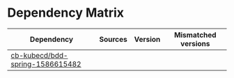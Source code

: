 # Dependency Matrix

Dependency | Sources | Version | Mismatched versions
---------- | ------- | ------- | -------------------
[cb-kubecd/bdd-spring-1586615482](https://github.com/cb-kubecd/bdd-spring-1586615482.git) |  | []() | 
